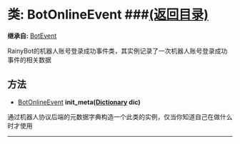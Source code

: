 # 类: BotOnlineEvent ###[(返回目录)](README.md)  
  
**继承自:** [BotEvent](BotEvent.md)  
  
RainyBot的机器人账号登录成功事件类，其实例记录了一次机器人账号登录成功事件的相关数据  
  
## 方法 
  
- [BotOnlineEvent](BotOnlineEvent.md) **init_meta([Dictionary](https://docs.godotengine.org/en/latest/classes/class_dictionary.html) dic)**  
  
通过机器人协议后端的元数据字典构造一个此类的实例，仅当你知道自己在做什么时才使用  
  
---  
  

